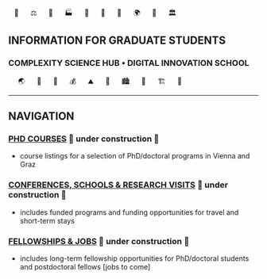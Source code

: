 <!-- phd program info pages created 13112023 for complexity science hub • digital school of innovation • crc -->
&nbsp;&nbsp;&nbsp;💊 &nbsp;&nbsp;&nbsp;&nbsp;&nbsp;⚖️  &nbsp;&nbsp;&nbsp;&nbsp;&nbsp;🦉  &nbsp;&nbsp;&nbsp;&nbsp;&nbsp;🏭  &nbsp;&nbsp;&nbsp;&nbsp;&nbsp;🐨  &nbsp;&nbsp;&nbsp;&nbsp;&nbsp;🚆  &nbsp;&nbsp;&nbsp;&nbsp;&nbsp;🌾  &nbsp;&nbsp;&nbsp;&nbsp;&nbsp;🌍  &nbsp;&nbsp;&nbsp;&nbsp;&nbsp;🐝  &nbsp;&nbsp;&nbsp;&nbsp;&nbsp;🏛️
## INFORMATION FOR GRADUATE STUDENTS
### COMPLEXITY SCIENCE HUB • DIGITAL INNOVATION SCHOOL
&nbsp;&nbsp;&nbsp;&nbsp;&nbsp;🌏 &nbsp;&nbsp;&nbsp;&nbsp;&nbsp;🐖 &nbsp;&nbsp;&nbsp;&nbsp;&nbsp;🌴 &nbsp;&nbsp;&nbsp;&nbsp;&nbsp;💰 &nbsp;&nbsp;&nbsp;&nbsp;&nbsp;⛰️ &nbsp;&nbsp;&nbsp;&nbsp;&nbsp;🐞 &nbsp;&nbsp;&nbsp;&nbsp;&nbsp;🏙️ &nbsp;&nbsp;&nbsp;&nbsp;&nbsp;🐫 &nbsp;&nbsp;&nbsp;&nbsp;&nbsp;🏗️ &nbsp;&nbsp;&nbsp;&nbsp;&nbsp;🔫


---

## NAVIGATION
<!--
### [PHD PROGRAMS](phdprograms.html)  🚧  under construction  🚧
- requirements of selected PhD/doctoral programs in Vienna and Graz
-->

### [PHD COURSES](phdcourses.html)  🚧  under construction  🚧
- course listings for a selection of PhD/doctoral programs in Vienna and Graz

### [CONFERENCES, SCHOOLS & RESEARCH VISITS](visits-conferences.html)  🚧  under construction  🚧
- includes funded programs and funding opportunities for travel and short-term stays

### [FELLOWSHIPS & JOBS](fellowships.html)  🚧  under construction  🚧
- includes long-term fellowship opportunities for PhD/doctoral students and postdoctoral fellows \[jobs to come\]
